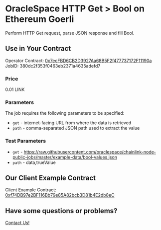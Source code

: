 # OracleSpace HTTP Get > Bool on Ethereum Goerli

Perform HTTP Get request, parse JSON response and fill Bool.

## Use in Your Contract

Operator Contract: [0x7ecFBD6CB2D3927Aa68B5F2f477737172F11190a](https://goerli.etherscan.io/address/0x7ecFBD6CB2D3927Aa68B5F2f477737172F11190a)  
JobID: 380dc2f353f0463eb2371a4635adefd7

### Price

0.01 LINK

### Parameters

The job requires the following parameters to be specified:

* `get` - internet-facing URL from where the data is retrieved
* `path` - comma-separated JSON path used to extract the value

### Test Parameters

* `get` - https://raw.githubusercontent.com/oraclespace/chainlink-node-public-jobs/master/example-data/bool-values.json
* `path` - data,trueValue

## Our Client Example Contract
  
Client Example Contract: [0xf74DB97e2BF116Bb79e85A82bcb3D81b4E2db8eC](https://goerli.etherscan.io/address/0xf74DB97e2BF116Bb79e85A82bcb3D81b4E2db8eC)

## Have some questions or problems?

[Contact Us!](https://github.com/oraclespace/chainlink-node-public-jobs#contact-us)

